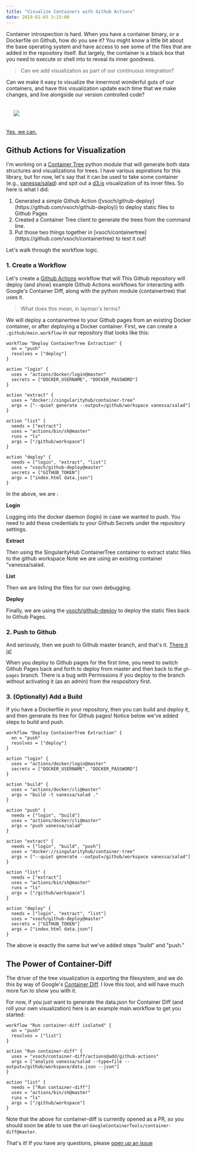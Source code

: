 ```yaml
---
title: "Visualize Containers with Github Actions"
date: 2019-01-03 3:15:00
---
```


Container introspection is hard. When you have a container binary, or
a Dockerfile on Github, how do you see it? You might know a little
bit about the base operating system and have access to see some of the files
that are added in the repository itself. But largely, the container is a black
box that you need to execute or shell into to reveal its inner goodness.

> Can we add visualization as part of our continuous integration?

Can we make it easy to visualize the innermost wonderful guts of our containers,
and have this visualization update each time that we make changes, and live
alongside our version controlled code?

<div style="padding:20px">
<img src="https://vsoch.github.io/assets/images/posts/container-tree/containertree.png">
</div>

<a href="https://vsoch.github.io/containertree/" target="_blank">Yes, we can.</a>

## Github Actions for Visualization

I'm working on a <a href="https://www.github.com/singularityhub/containertree">Container Tree</a> 
python module that will generate both data structures and visualizations for trees. 
I have various aspirations for this library, but for now, let's say that 
it can be used to take some container (e.g., [vanessa/salad](https://hub.docker.com/r/vanessa/salad))
and spit out a [d3.js](https://d3js.org/) visualization of its inner files.
So here is what I did:

<ol class="custom-counter">
 <li>Generated a simple Github Action ([vsoch/github-deploy](https://github.com/vsoch/github-deploy)) to deploy static files to Github Pages</li>
 <li>Created a Container Tree client to generate the trees from the command line.</li>
 <li>Put those two things together in [vsoch/containertree](https://github.com/vsoch/containertree) to test it out!</li>
</ol>

Let's walk through the workflow logic.

### 1. Create a Workflow

Let's create a <a href="https://developer.github.com/actions/" target="_blank">Github Actions</a> workflow that
will This Github repository will deploy (and show) example Github Actions workflows
for interacting with Google's Container Diff, along with the python
module (containertree) that uses it.

> What does this mean, in layman's terms?

We will deploy a containertree to your Github pages from an existing Docker container,
or after deploying a Docker container. First, we can create a `.github/main.workflow` 
in our repository that looks like this:

```
workflow "Deploy ContainerTree Extraction" {
  on = "push"
  resolves = ["deploy"]
}

action "login" {
  uses = "actions/docker/login@master"
  secrets = ["DOCKER_USERNAME", "DOCKER_PASSWORD"]
}

action "extract" {
  uses = "docker://singularityhub/container-tree"
  args = ["--quiet generate --output=/github/workspace vanessa/salad"]
}

action "list" {
  needs = ["extract"]
  uses = "actions/bin/sh@master"
  runs = "ls"
  args = ["/github/workspace"]
}

action "deploy" {
  needs = ["login", "extract", "list"]
  uses = "vsoch/github-deploy@master"
  secrets = ["GITHUB_TOKEN"]
  args = ["index.html data.json"]
}
```

In the above, we are :

**Login**

Logging into the docker daemon (login) in case we wanted to push.
You need to add these credentials to your Github Secrets under the repository settings.

**Extract**

Then using the SingularityHub ContainerTree container to extract static files to the github workspace
Note we are using an existing container "vanessa/salad.

**List**

Then we are listing the files for our own debugging.

**Deploy**

Finally, we are using the [vsoch/github-deploy](https://github.com/vsoch/github-deploy)
to deploy the static files back to Github Pages.

### 2. Push to Github

And seriously, then we push to Github master branch, and that's it.
<a href="https://vsoch.github.io/containertree/" target="_blank">There it is!</a>

When you deploy to Github pages for the first time, you
need to switch Github Pages back and forth to deploy from master and then back to the `gh-pages`
branch. There is a bug with Permissions if you deploy
to the branch without activating it (as an admin) from the respository first.

### 3. (Optionally) Add a Build

If you have a Dockerfile in your repository, then you can build and deploy it,
and then generate its tree for Github pages! Notice below we've added
steps to build and push.

```
workflow "Deploy ContainerTree Extraction" {
  on = "push"
  resolves = ["deploy"]
}

action "login" {
  uses = "actions/docker/login@master"
  secrets = ["DOCKER_USERNAME", "DOCKER_PASSWORD"]
}

action "build" {
  uses = "actions/docker/cli@master"
  args = "build -t vanessa/salad ."
}

action "push" {
  needs = ["login", "build"]
  uses = "actions/docker/cli@master"
  args = "push vanessa/salad"
}

action "extract" {
  needs = ["login", "build", "push"]
  uses = "docker://singularityhub/container-tree"
  args = ["--quiet generate --output=/github/workspace vanessa/salad"]
}

action "list" {
  needs = ["extract"]
  uses = "actions/bin/sh@master"
  runs = "ls"
  args = ["/github/workspace"]
}

action "deploy" {
  needs = ["login", "extract", "list"]
  uses = "vsoch/github-deploy@master"
  secrets = ["GITHUB_TOKEN"]
  args = ["index.html data.json"]
}
```

The above is exactly the same but we've added steps "build" and "push."

## The Power of Container-Diff

The driver of the tree visualization is exporting the filesystem, and we
do this by way of Google's [Container Diff](https://github.com/GoogleContainerTools/container-diff).
I love this tool, and will have much more fun to show you with it.
 
For now, if you just want to generate the data.json for Container Diff (and roll
your own visualization) here is an example main.workflow to get you started:

```
workflow "Run container-diff isolated" {
  on = "push"
  resolves = ["list"]
}

action "Run container-diff" {
  uses = "vsoch/container-diff/actions@add/github-actions"
  args = ["analyze vanessa/salad --type=file --output=/github/workspace/data.json --json"]
}

action "list" {
  needs = ["Run container-diff"]
  uses = "actions/bin/sh@master"
  runs = "ls"
  args = ["/github/workspace"]
}
```

Note that the above for container-diff is currently opened as a PR, so
you should soon be able to use the uri `GoogleContainerTools/container-diff@master`.

That's it! If you have any questions, please [open up an issue](https://www.github.com/vsoch/containertree)
